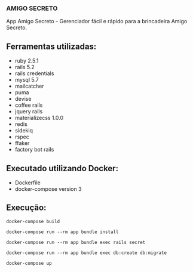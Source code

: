 ### AMIGO SECRETO ###

App Amigo Secreto - Gerenciador fácil e rápido para a brincadeira Amigo Secreto.

## Ferramentas utilizadas:

- ruby 2.5.1
- rails 5.2
- rails credentials
- mysql 5.7
- mailcatcher
- puma
- devise
- coffee rails
- jquery rails
- materializecss 1.0.0
- redis
- sidekiq
- rspec
- ffaker
- factory bot rails

## Executado utilizando Docker:

- Dockerfile
- docker-compose version 3

## Execução:

```
docker-compose build

docker-compose run --rm app bundle install

docker-compose run --rm app bundle exec rails secret

docker-compose run --rm app bundle exec db:create db:migrate

docker-compose up
```
